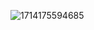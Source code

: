 ![1714175594685](https://github.com/Kastuone/Kastuone/assets/168668530/6246d1c5-e073-457b-a2d1-c49764b5a169)

<!--
**Kastuone/Kastuone** is a ✨ _special_ ✨ repository because its `README.md` (this file) appears on your GitHub profile.

Here are some ideas to get you started:

- 🔭 I’m currently working on ...
- 🌱 I’m currently learning ...
- 👯 I’m looking to collaborate on ...
- 🤔 I’m looking for help with ...
- 💬 Ask me about ...
- 📫 How to reach me: ...
- 😄 Pronouns: ...
- ⚡ Fun fact: ...
-->
